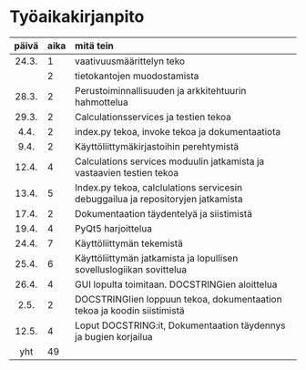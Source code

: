 # Työaikakirjanpito

| päivä | aika | mitä tein |
| :---: | :--- | :-------- |
| 24.3. | 1    | vaativuusmäärittelyn teko |
|       | 2    | tietokantojen muodostamista |
| 28.3. | 2    | Perustoiminnallisuuden ja arkkitehtuurin hahmottelua |
| 29.3. | 2    | Calculationsservices ja testien tekoa |
| 4.4.  | 2    | index.py tekoa, invoke tekoa ja dokumentaatiota |
| 9.4.  | 2    | Käyttöliittymäkirjastoihin perehtymistä |
| 12.4. | 4    | Calculations services moduulin jatkamista ja vastaavien testien tekoa |
| 13.4. | 5    | Index.py tekoa, calclulations servicesin debuggailua ja repositoryjen jatkamista |
| 17.4. | 2    | Dokumentaation täydentelyä ja siistimistä |
| 19.4. | 4    | PyQt5 harjoittelua |
| 24.4. | 7    | Käyttöliittymän tekemistä |
| 25.4. | 6    | Käyttöliittymän jatkamista ja lopullisen sovelluslogiikan sovittelua |
| 26.4. | 4    | GUI lopulta toimitaan. DOCSTRINGien aloittelua |
| 2.5.  | 2    | DOCSTRINGIien loppuun tekoa, dokumentaation tekoa ja koodin siistimistä |
| 12.5. | 4    | Loput DOCSTRING:it, Dokumentaation täydennys ja bugien korjailua |
| yht   | 49   |           |
